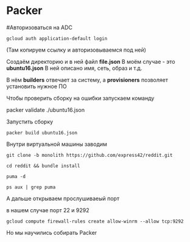 
 # Packer
#Авторизоваться на ADC

```
gcloud auth application-default login
```
(Там копируем ссылку и авторизовываемся под ней)

Создаём директорию и в ней файл **file.json**
В моём случае - это **ubuntu16.json**
В ней описано имя, сеть, образ и т.д.

В нём **builders** отвечает за систему, а
**provisioners** позволяет установить нужное ПО

Чтобы проверить сборку на ошибки запускаем команду

packer validate ./ubuntu16.json

Запустить сборку
```
packer build ubuntu16.json
```

Внутри виртуальной машины заводим

```
git clone -b monolith https://github.com/express42/reddit.git
```
```
cd reddit && bundle install
```
```
puma -d
```
```
ps aux | grep puma
```

А дальше открываем прослушиваеый порт

в нашем случае порт 22 и 9292

```
gcloud compute firewall-rules create allow-winrm --allow tcp:9292
```


Но мы научились собирать Packer

